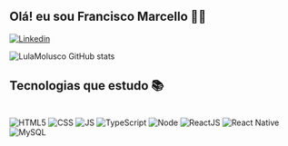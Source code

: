 ## Olá! eu sou Francisco Marcello 🙋‍♂️
[![Linkedin](https://img.shields.io/badge/LinkedIn-0077B5?style=for-the-badge&logo=linkedin&logoColor=white)](https://www.linkedin.com/in/francisco-marcello/)

![LulaMolusco GitHub stats](https://github-readme-stats.vercel.app/api?username=lulamolusco2&show_icons=true&theme=radical)

## Tecnologias que estudo 📚
<div style="display:inline_block"><br/>
<img align="center" alt="HTML5" src="https://img.shields.io/badge/HTML5-E34F26?style=for-the-badge&logo=html5&logoColor=white"> 
<img align="center" alt="CSS" src="https://img.shields.io/badge/CSS3-1572B6?style=for-the-badge&logo=css3&logoColor=white"> 
<img align="center" alt="JS" src="https://img.shields.io/badge/JavaScript-323330?style=for-the-badge&logo=javascript&logoColor=F7DF1E"> 
<img align="center" alt="TypeScript" src="https://img.shields.io/badge/TypeScript-007ACC?style=for-the-badge&logo=typescript&logoColor=white"> 
<img align="center" alt="Node" src="https://img.shields.io/badge/Node.js-43853D?style=for-the-badge&logo=node.js&logoColor=white"> 
<img align="center" alt="ReactJS" src="https://img.shields.io/badge/React-20232A?style=for-the-badge&logo=react&logoColor=61DAFB"> 
<img align="center" alt="React Native" src="https://img.shields.io/badge/React_Native-20232A?style=for-the-badge&logo=react&logoColor=61DAFB"> 
<img align="center" alt="MySQL" src="https://img.shields.io/badge/MySQL-00000F?style=for-the-badge&logo=mysql&logoColor=white"> 
</div> <br/>

